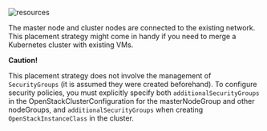 ![resources](https://docs.google.com/drawings/d/e/2PACX-1vQOcYZPtHBqMtlNx9PDcMrqI0WEwRssL-oXONnrOoKNaIx1fcEODo9dK2zOoF1wbKeKJlhphFTuefB-/pub?w=960&h=720)
<!--- Исходник: https://docs.google.com/drawings/d/1H9HGOn4abpmZwIhpwwdZSSO9izvyOZakG8HpmmzZZEo/edit --->

The master node and cluster nodes are connected to the existing network. This placement strategy might come in handy if you need to merge a Kubernetes cluster with existing VMs.

**Caution!**

This placement strategy does not involve the management of `SecurityGroups` (it is assumed they were created beforehand).
To configure security policies, you must explicitly specify both `additionalSecurityGroups` in the OpenStackClusterConfiguration
for the masterNodeGroup and other nodeGroups, and `additionalSecurityGroups` when creating `OpenStackInstanceClass` in the cluster.
